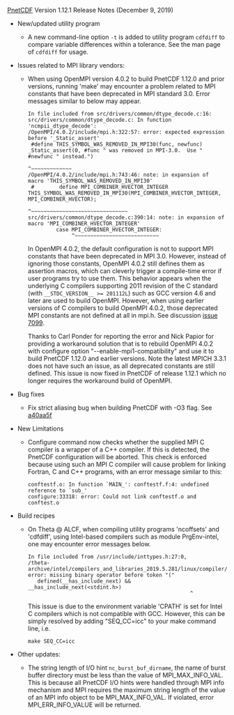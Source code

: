 [PnetCDF](https://parallel-netcdf.github.io) Version 1.12.1 Release Notes (December 9, 2019)

* New/updated utility program
  + A new command-line option `-t` is added to utility program `cdfdiff` to
    compare variable differences within a tolerance. See the man page of
    `cdfdiff` for usage.

* Issues related to MPI library vendors:
  + When using OpenMPI version 4.0.2 to build PnetCDF 1.12.0 and prior
    versions, running 'make' may encounter a problem related to MPI constants
    that have been deprecated in MPI standard 3.0. Error messages similar to
    below may appear.
    ```
    In file included from src/drivers/common/dtype_decode.c:16:
    src/drivers/common/dtype_decode.c: In function 'ncmpii_dtype_decode':
    /OpenMPI/4.0.2/include/mpi.h:322:57: error: expected expression before '_Static_assert'
     #define THIS_SYMBOL_WAS_REMOVED_IN_MPI30(func, newfunc) _Static_assert(0, #func " was removed in MPI-3.0.  Use " #newfunc " instead.")
                                                             ^~~~~~~~~~~~~~
    /OpenMPI/4.0.2/include/mpi.h:743:46: note: in expansion of macro 'THIS_SYMBOL_WAS_REMOVED_IN_MPI30'
     #        define MPI_COMBINER_HVECTOR_INTEGER THIS_SYMBOL_WAS_REMOVED_IN_MPI30(MPI_COMBINER_HVECTOR_INTEGER, MPI_COMBINER_HVECTOR);
                                                  ^~~~~~~~~~~~~~~~~~~~~~~~~~~~~~~~
    src/drivers/common/dtype_decode.c:390:14: note: in expansion of macro 'MPI_COMBINER_HVECTOR_INTEGER'
             case MPI_COMBINER_HVECTOR_INTEGER:
                  ^~~~~~~~~~~~~~~~~~~~~~~~~~~~
    ```
    In OpenMPI 4.0.2, the default configuration is not to support MPI constants
    that have been deprecated in MPI 3.0. However, instead of ignoring those
    constants, OpenMPI 4.0.2 still defines them as assertion macros, which can
    cleverly trigger a compile-time error if user programs try to use them.
    This behavior appears when the underlying C compilers supporting 2011
    revision of the C standard (with `__STDC_VERSION__ >= 201112L`) such as GCC
    version 4.6 and later are used to build OpenMPI. However, when using
    earlier versions of C compilers to build OpenMPI 4.0.2, those deprecated
    MPI constants are not defined at all in mpi.h. See discussion
    [issue 7099](https://github.com/open-mpi/ompi/issues/7099).

    Thanks to Carl Ponder for reporting the error and Nick Papior for providing
    a workaround solution that is to rebuild OpenMPI 4.0.2 with configure
    option "--enable-mpi1-compatibility" and use it to build PnetCDF 1.12.0 and
    earlier versions. Note the latest MPICH 3.3.1 does not have such an issue,
    as all deprecated constants are still defined. This issue is now fixed in
    PnetCDF of release 1.12.1 which no longer requires the workaround build of
    OpenMPI.

* Bug fixes
  + Fix strict aliasing bug when building PnetCDF with -O3 flag. See
    [a40aa5f](https://github.com/Parallel-NetCDF/PnetCDF/commit/a40aa5f73938ba1298f92ad471b3e3578ef8dbda)

* New Limitations
  + Configure command now checks whether the supplied MPI C compiler is a
    wrapper of a C++ compiler. If this is detected, the PnetCDF configuration
    will be aborted. This check is enforced because using such an MPI C
    compiler will cause problem for linking Fortran, C and C++ programs, with
    an error message similar to this:
    ```
    conftestf.o: In function `MAIN_': conftestf.f:4: undefined reference to `sub_'
    configure:33318: error: Could not link conftestf.o and conftest.o
    ```

* Build recipes
  + On Theta @ ALCF, when compiling utility programs 'ncoffsets' and 'cdfdiff',
    using Intel-based compilers such as module PrgEnv-intel, one may encounter
    error messages below.
    ```
    In file included from /usr/include/inttypes.h:27:0,
    /theta-archive/intel/compilers_and_libraries_2019.5.281/linux/compiler/include/stdint.h:43:54: error: missing binary operator before token "("
       defined(__has_include_next) && __has_include_next(<stdint.h>)
                                                        ^
    ```
    This issue is due to the environment variable 'CPATH' is set for Intel C
    compilers which is not compatible with GCC. However, this can be simply
    resolved by adding "SEQ_CC=icc" to your make command line, i.e.
    ```
    make SEQ_CC=icc
    ```

* Other updates:
  + The string length of I/O hint `nc_burst_buf_dirname`, the name of burst
    buffer directory must be less than the value of MPI_MAX_INFO_VAL. This is
    because all PnetCDF I/O hints were handled through MPI info mechanism and
    MPI requires the maximum string length of the value of an MPI info object
    to be MPI_MAX_INFO_VAL. If violated, error MPI_ERR_INFO_VALUE will be
    returned.

